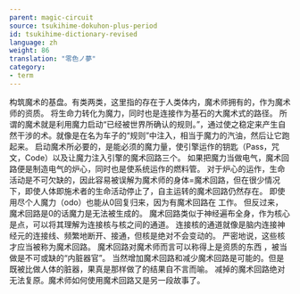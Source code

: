 ```yaml
---
parent: magic-circuit
source: tsukihime-dokuhon-plus-period
id: tsukihime-dictionary-revised
language: zh
weight: 86
translation: "零色ノ夢"
category:
- term
---
```


构筑魔术的基盘。有类两类，这里指的存在于人类体内，魔术师拥有的，作为魔术师的资质。
将生命力转化为魔力，同时也是连接作为基石的大魔术式的路径。
所谓的魔术就是利用魔力启动“已经被世界所确认的规则。”，通过使之稳定来产生自然干涉的术。就像是在名为车子的“规则”中注入，相当于魔力的汽油，然后让它跑起来。
启动魔术所必要的，是能必须的魔力量，使引擎运作的钥匙（Pass，咒文，Code）以及让魔力注入引擎的魔术回路三个。
如果把魔力当做电气，魔术回路便是制造电气的炉心，同时也是使系统运作的燃料管。
对于炉心的运作，生命活动是不可欠缺的，因此容易被误解为魔术师的身体=魔术回路，但在很少情况下，即使人体即施术者的生命活动停止了，自主运转的魔术回路仍然存在。
即使用尽个人魔力（odo）也能从0回复归来，因为有魔术回路在 工作。
但反过来，魔术回路是0的话魔力是无法被生成的。
魔术回路类似于神经遍布全身，作为核心是点，可以将其理解为连接核与核之间的通道。
连接核的通道就像是脑内连接神经元的连接线、频繁地断开、接通，但核是绝对不会变动的。
严密地说，这些核才应当被称为魔术回路。
魔术回路对魔术师而言可以称得上是资质的东西 ，被当做是不可或缺的“内脏器官”。
当然增加魔术回路和减少魔术回路是可能的。但是既被比做人体的脏器，果真是那样做了的结果自不言而喻。
减掉的魔术回路绝对无法复原。魔术师如何使用魔术回路又是另一段故事了。
